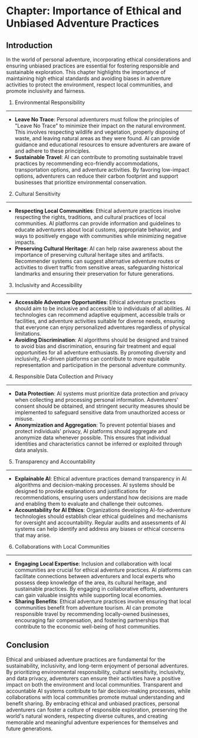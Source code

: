 Chapter: Importance of Ethical and Unbiased Adventure Practices
===============================================================

Introduction
------------

In the world of personal adventure, incorporating ethical considerations and ensuring unbiased practices are essential for fostering responsible and sustainable exploration. This chapter highlights the importance of maintaining high ethical standards and avoiding biases in adventure activities to protect the environment, respect local communities, and promote inclusivity and fairness.

1. Environmental Responsibility
-------------------------------

* **Leave No Trace**: Personal adventurers must follow the principles of "Leave No Trace" to minimize their impact on the natural environment. This involves respecting wildlife and vegetation, properly disposing of waste, and leaving natural areas as they were found. AI can provide guidance and educational resources to ensure adventurers are aware of and adhere to these principles.
* **Sustainable Travel**: AI can contribute to promoting sustainable travel practices by recommending eco-friendly accommodations, transportation options, and adventure activities. By favoring low-impact options, adventurers can reduce their carbon footprint and support businesses that prioritize environmental conservation.

2. Cultural Sensitivity
-----------------------

* **Respecting Local Communities**: Ethical adventure practices involve respecting the rights, traditions, and cultural practices of local communities. AI platforms can provide information and guidelines to educate adventurers about local customs, appropriate behavior, and ways to positively engage with communities while minimizing negative impacts.
* **Preserving Cultural Heritage**: AI can help raise awareness about the importance of preserving cultural heritage sites and artifacts. Recommender systems can suggest alternative adventure routes or activities to divert traffic from sensitive areas, safeguarding historical landmarks and ensuring their preservation for future generations.

3. Inclusivity and Accessibility
--------------------------------

* **Accessible Adventure Opportunities**: Ethical adventure practices should aim to be inclusive and accessible to individuals of all abilities. AI technologies can recommend adaptive equipment, accessible trails or facilities, and adventure activities suitable for diverse needs, ensuring that everyone can enjoy personalized adventures regardless of physical limitations.
* **Avoiding Discrimination**: AI algorithms should be designed and trained to avoid bias and discrimination, ensuring fair treatment and equal opportunities for all adventure enthusiasts. By promoting diversity and inclusivity, AI-driven platforms can contribute to more equitable representation and participation in the personal adventure community.

4. Responsible Data Collection and Privacy
------------------------------------------

* **Data Protection**: AI systems must prioritize data protection and privacy when collecting and processing personal information. Adventurers' consent should be obtained, and stringent security measures should be implemented to safeguard sensitive data from unauthorized access or misuse.
* **Anonymization and Aggregation**: To prevent potential biases and protect individuals' privacy, AI platforms should aggregate and anonymize data whenever possible. This ensures that individual identities and characteristics cannot be inferred or exploited through data analysis.

5. Transparency and Accountability
----------------------------------

* **Explainable AI**: Ethical adventure practices demand transparency in AI algorithms and decision-making processes. AI systems should be designed to provide explanations and justifications for recommendations, ensuring users understand how decisions are made and enabling them to evaluate and challenge their outcomes.
* **Accountability for AI Ethics**: Organizations developing AI-for-adventure technologies should establish clear ethical guidelines and mechanisms for oversight and accountability. Regular audits and assessments of AI systems can help identify and address any biases or ethical concerns that may arise.

6. Collaborations with Local Communities
----------------------------------------

* **Engaging Local Expertise**: Inclusion and collaboration with local communities are crucial for ethical adventure practices. AI platforms can facilitate connections between adventurers and local experts who possess deep knowledge of the area, its cultural heritage, and sustainable practices. By engaging in collaborative efforts, adventurers can gain valuable insights while supporting local economies.
* **Sharing Benefits**: Ethical adventure practices involve ensuring that local communities benefit from adventure tourism. AI can promote responsible travel by recommending locally-owned businesses, encouraging fair compensation, and fostering partnerships that contribute to the economic well-being of host communities.

Conclusion
----------

Ethical and unbiased adventure practices are fundamental for the sustainability, inclusivity, and long-term enjoyment of personal adventures. By prioritizing environmental responsibility, cultural sensitivity, inclusivity, and data privacy, adventurers can ensure their activities have a positive impact on both the environment and local communities. Transparent and accountable AI systems contribute to fair decision-making processes, while collaborations with local communities promote mutual understanding and benefit sharing. By embracing ethical and unbiased practices, personal adventurers can foster a culture of responsible exploration, preserving the world's natural wonders, respecting diverse cultures, and creating memorable and meaningful adventure experiences for themselves and future generations.
